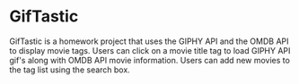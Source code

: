 # GifTastic
GifTastic is a homework project that uses the GIPHY API and the OMDB API to display movie tags. Users can click on a movie title tag to load GIPHY API gif's along with OMDB API movie information. Users can add new movies to the tag list using the search box. 
